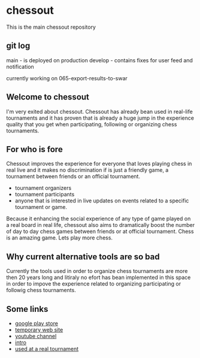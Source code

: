 # chessout

This is the main chessout repository

## git log

main - is deployed on production develop - contains fixes for user feed and notification

currently working on 065-export-results-to-swar

## Welcome to chessout

I'm very exited about chessout. Chessout has already bean used in real-life tournaments and it has
proven that is already a huge jump in the experience quality that you get when participating,
following or organizing chess tournaments.

## For who is fore

Chessout improves the experience for everyone that loves playing chess in real live and it makes no
discrimination if is just a friendly game, a tournament between friends or an official tournament.

- tournament organizers
- tournament participants
- anyone that is interested in live updates on events related to a specific tournament or game.

Because it enhancing the social experience of any type of game played on a real board in real life, chessout also aims to dramatically boost the number of day to day chess games between friends or at official tournament.
Chess is an amazing game. Lets play more chess.


## Why current alternative tools are so bad

Currently the tools used in order to organize chess tournaments are more then 20 years long and litiraly no efort has bean implemented in this space in order to impove the experience related to organizing participating or followig chess tournaments.

## Some links
- [google play store](https://play.google.com/store/apps/details?id=eu.chessout.v2)
- [temporary web site](https://bogdanoloeriu.wixsite.com/website)
- [youtube channel](https://www.youtube.com/channel/UC-MgcIlsnZzZSWiNU3W0tHA)
- [intro](https://youtu.be/FcQL7NiVUNQ)
- [used at a real tournament](https://youtu.be/vlUDtiDGtlc)

